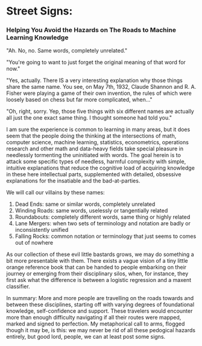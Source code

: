 # Street Signs:
### Helping You Avoid the Hazards on The Roads to Machine Learning Knowledge

"Ah. No, no. Same words, completely unrelated."

"You're going to want to just forget the original meaning of that word 
for now."

"Yes, actually. There IS a very interesting explanation why those things share
the same name. You see, on May 7th, 1932, Claude Shannon and R. A. Fisher
were playing a game of their own invention, the rules of which were
loosely based on chess but far more complicated, when..." 

"Oh, right, sorry. Yep, those five things with six different names are 
actually all just the one exact same thing. I thought someone had told you."

I am sure the experience is common to learning in many areas, but it does seem
that the people doing the thinking at the intersections of math, 
computer science, machine learning, statistics, econometrics, 
operations research and other math and data-heavy fields take special pleasure 
in needlessly tormenting the uninitiated with words. 
The goal herein is to attack some specific types of needless, harmful 
complexity with simple, intuitive explanations that reduce the cognitive 
load of acquiring knowledge in these here intellectual parts, supplemented
with detailed, obsessive explanations for the insatiable and the bad-at-parties.

We will call our villains by these names:

1. Dead Ends: same or similar words, completely unrelated 
1. Winding Roads: same words, uselessly or tangentially related
1. Roundabouts: completely different words, same thing or highly related
1. Lane Mergers: when two sets of terminology and notation are badly or 
   inconsistently unified 
1. Falling Rocks: common notation or terminology that just seems to comes out 
   of nowhere 

As our collection of these evil little bastards grows, we may do something a bit
more presentable with them. There exists a vague vision of a tiny little orange 
reference book that can be handed to people embarking on their journey
or  emerging from their disciplinary silos, 
when, for instance, they first ask what the difference is between a logistic 
regression and a maxent classifier.

In summary: More and more people are travelling on the roads 
towards and between these disciplines,
starting off with varying degrees of foundational knowledge, self-confidence
and support. These travelers would encounter more than enough difficulty 
navigating if all their routes were mapped, marked and signed to perfection. 
My metaphorical call to arms, flogged though it may be, is this: 
we may never be rid of all these pedogical hazards entirely, but 
good lord, people, we can at least post some signs.

